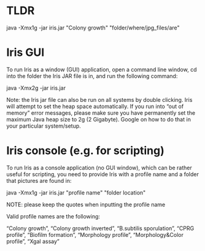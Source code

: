 # TLDR

java -Xmx1g -jar iris.jar "Colony growth" "folder/where/jpg_files/are"

# Iris GUI

To run Iris as a window (GUI) application, open a command line window, cd into
the folder the Iris JAR file is in, and run the following command:

java -Xmx2g -jar iris.jar

Note: the Iris jar file can also be run on all systems by double clicking. Iris
will attempt to set the heap space automatically. If you run into “out of
memory” error messages, please make sure you have permanently set the maximum
Java heap size to 2g (2 Gigabyte). Google on how to do that in your particular
system/setup.

# Iris console (e.g. for scripting)

To run Iris as a console application (no GUI window), which can be rather
useful for scripting, you need to provide Iris with a profile name and a folder
that pictures are found in:

java -Xmx1g -jar iris.jar "profile name" "folder location"

NOTE: please keep the quotes when inputting the profile name

Valid profile names are the following:

“Colony growth”,
“Colony growth inverted”,
“B.subtilis sporulation”,
“CPRG profile”,
“Biofilm formation”,
“Morphology profile”,
“Morphology&Color profile”,
“Xgal assay”
